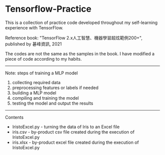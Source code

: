 # Tensorflow-Practice
This is a collection of practice code developed throughout my self-learning experience with TensorFlow.

Reference book: "TensorFlow 2.x人工智慧、機器學習超炫範例200+", published by 碁峰資訊, 2021

The codes are not the same as the samples in the book. I have modified a piece of code according to my habits.

---
Note: steps of training a MLP model
1. collecting required data
2. preprocessing features or labels if needed
3. building a MLP model
4. compiling and training the model
5. testing the model and output the results

---
Contents
- IristoExcel.py -  turning the data of Iris to an Excel file
- iris.csv - by-product csv file created during the execution of IristoExcel.py
- iris.xlsx - by-product excel file created during the execution of IristoExcel.py
